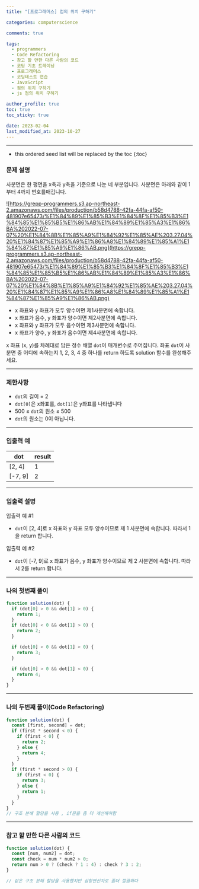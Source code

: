 ```yaml
---
title: "[프로그래머스] 점의 위치 구하기"

categories: computerscience

comments: true

tags:
  - programmers
  - Code Refactoring
  - 참고 할 만한 다른 사람의 코드
  - 코딩 기초 트레이닝
  - 프로그래머스
  - 코딩테스트 연습
  - JavaScript
  - 점의 위치 구하기
  - js 점의 위치 구하기

author_profile: true
toc: true
toc_sticky: true

date: 2023-02-04
last_modified_at: 2023-10-27
---
```


---

<!-- prettier-ignore -->
* this ordered seed list will be replaced by the toc 
{:toc}

### 문제 설명

사분면은 한 평면을 x축과 y축을 기준으로 나눈 네 부분입니다. 사분면은 아래와 같이 1부터 4까지 번호를매깁니다.

![https://grepp-programmers.s3.ap-northeast-2.amazonaws.com/files/production/b58d4788-42fa-44fa-af50-481907e65473/%E1%84%89%E1%85%B3%E1%84%8F%E1%85%B3%E1%84%85%E1%85%B5%E1%86%AB%E1%84%89%E1%85%A3%E1%86%BA%202022-07-07%20%E1%84%8B%E1%85%A9%E1%84%92%E1%85%AE%203.27.04%20%E1%84%87%E1%85%A9%E1%86%A8%E1%84%89%E1%85%A1%E1%84%87%E1%85%A9%E1%86%AB.png](https://grepp-programmers.s3.ap-northeast-2.amazonaws.com/files/production/b58d4788-42fa-44fa-af50-481907e65473/%E1%84%89%E1%85%B3%E1%84%8F%E1%85%B3%E1%84%85%E1%85%B5%E1%86%AB%E1%84%89%E1%85%A3%E1%86%BA%202022-07-07%20%E1%84%8B%E1%85%A9%E1%84%92%E1%85%AE%203.27.04%20%E1%84%87%E1%85%A9%E1%86%A8%E1%84%89%E1%85%A1%E1%84%87%E1%85%A9%E1%86%AB.png)

- x 좌표와 y 좌표가 모두 양수이면 제1사분면에 속합니다.
- x 좌표가 음수, y 좌표가 양수이면 제2사분면에 속합니다.
- x 좌표와 y 좌표가 모두 음수이면 제3사분면에 속합니다.
- x 좌표가 양수, y 좌표가 음수이면 제4사분면에 속합니다.

x 좌표 (x, y)를 차례대로 담은 정수 배열 `dot`이 매개변수로 주어집니다. 좌표 `dot`이 사분면 중 어디에 속하는지 1, 2, 3, 4 중 하나를 return 하도록 solution 함수를 완성해주세요.

---

### 제한사항

- `dot`의 길이 = 2
- `dot[0]`은 x좌표를, `dot[1]`은 y좌표를 나타냅니다
- 500 ≤ `dot`의 원소 ≤ 500
- `dot`의 원소는 0이 아닙니다.

---

### 입출력 예

| dot     | result |
| ------- | ------ |
| [2, 4]  | 1      |
| [-7, 9] | 2      |

---

### 입출력 설명

입출력 예 #1

- `dot`이 [2, 4]로 x 좌표와 y 좌표 모두 양수이므로 제 1 사분면에 속합니다. 따라서 1을 return 합니다.

입출력 예 #2

- `dot`이 [-7, 9]로 x 좌표가 음수, y 좌표가 양수이므로 제 2 사분면에 속합니다. 따라서 2를 return 합니다.

---

### 나의 첫번째 풀이

```jsx
function solution(dot) {
  if (dot[0] > 0 && dot[1] > 0) {
    return 1;
  }
  if (dot[0] < 0 && dot[1] > 0) {
    return 2;
  }

  if (dot[0] < 0 && dot[1] < 0) {
    return 3;
  }

  if (dot[0] > 0 && dot[1] < 0) {
    return 4;
  }
}
```

---

### 나의 두번째 풀이(Code Refactoring)

```jsx
function solution(dot) {
  const [first, second] = dot;
  if (first * second < 0) {
    if (first < 0) {
      return 2;
    } else {
      return 4;
    }
  }
  if (first * second > 0) {
    if (first < 0) {
      return 3;
    } else {
      return 1;
    }
  }
}
// 구조 분해 할당을 사용 , if문을 좀 더 개선해야함
```

---

### 참고 할 만한 다른 사람의 코드

```jsx
function solution(dot) {
  const [num, num2] = dot;
  const check = num * num2 > 0;
  return num > 0 ? (check ? 1 : 4) : check ? 3 : 2;
}

// 같은 구조 분해 할당을 사용했지만 삼항연산자로 좀더 깔끔하다
```

